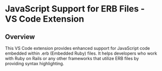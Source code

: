 # JavaScript Support for ERB Files - VS Code Extension

## Overview

This VS Code extension provides enhanced support for JavaScript code embedded within .erb (Embedded Ruby) files. It helps developers who work with Ruby on Rails or any other frameworks that utilize ERB files by providing syntax highlighting.
